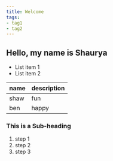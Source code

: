 ```yaml
---
title: Welcome
tags:
- tag1
- tag2
---
```


## Hello, my name is Shaurya

* List item 1
* List item 2

name | description
-----|------------
shaw | fun
ben  | happy


### This is a Sub-heading

1. step 1
2. step 2
3. step 3
